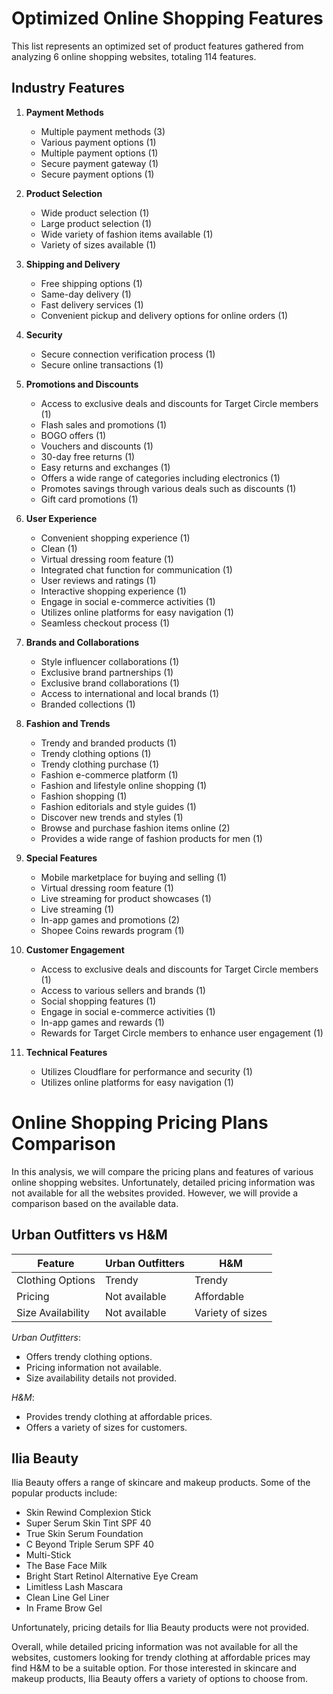 # Optimized Online Shopping Features

This list represents an optimized set of product features gathered from analyzing 6 online shopping websites, totaling 114 features.

## Industry Features
1. **Payment Methods**
   - Multiple payment methods (3)
   - Various payment options (1)
   - Multiple payment options (1)
   - Secure payment gateway (1)
   - Secure payment options (1)

2. **Product Selection**
   - Wide product selection (1)
   - Large product selection (1)
   - Wide variety of fashion items available (1)
   - Variety of sizes available (1)

3. **Shipping and Delivery**
   - Free shipping options (1)
   - Same-day delivery (1)
   - Fast delivery services (1)
   - Convenient pickup and delivery options for online orders (1)

4. **Security**
   - Secure connection verification process (1)
   - Secure online transactions (1)

5. **Promotions and Discounts**
   - Access to exclusive deals and discounts for Target Circle members (1)
   - Flash sales and promotions (1)
   - BOGO offers (1)
   - Vouchers and discounts (1)
   - 30-day free returns (1)
   - Easy returns and exchanges (1)
   - Offers a wide range of categories including electronics (1)
   - Promotes savings through various deals such as discounts (1)
   - Gift card promotions (1)

6. **User Experience**
   - Convenient shopping experience (1)
   - Clean (1)
   - Virtual dressing room feature (1)
   - Integrated chat function for communication (1)
   - User reviews and ratings (1)
   - Interactive shopping experience (1)
   - Engage in social e-commerce activities (1)
   - Utilizes online platforms for easy navigation (1)
   - Seamless checkout process (1)

7. **Brands and Collaborations**
   - Style influencer collaborations (1)
   - Exclusive brand partnerships (1)
   - Exclusive brand collaborations (1)
   - Access to international and local brands (1)
   - Branded collections (1)

8. **Fashion and Trends**
   - Trendy and branded products (1)
   - Trendy clothing options (1)
   - Trendy clothing purchase (1)
   - Fashion e-commerce platform (1)
   - Fashion and lifestyle online shopping (1)
   - Fashion shopping (1)
   - Fashion editorials and style guides (1)
   - Discover new trends and styles (1)
   - Browse and purchase fashion items online (2)
   - Provides a wide range of fashion products for men (1)

9. **Special Features**
   - Mobile marketplace for buying and selling (1)
   - Virtual dressing room feature (1)
   - Live streaming for product showcases (1)
   - Live streaming (1)
   - In-app games and promotions (2)
   - Shopee Coins rewards program (1)

10. **Customer Engagement**
    - Access to exclusive deals and discounts for Target Circle members (1)
    - Access to various sellers and brands (1)
    - Social shopping features (1)
    - Engage in social e-commerce activities (1)
    - In-app games and rewards (1)
    - Rewards for Target Circle members to enhance user engagement (1)

11. **Technical Features**
    - Utilizes Cloudflare for performance and security (1)
    - Utilizes online platforms for easy navigation (1)

# Online Shopping Pricing Plans Comparison

In this analysis, we will compare the pricing plans and features of various online shopping websites. Unfortunately, detailed pricing information was not available for all the websites provided. However, we will provide a comparison based on the available data.

## Urban Outfitters vs H&M

| Feature                 | Urban Outfitters | H&M              |
|-------------------------|------------------|------------------|
| Clothing Options        | Trendy           | Trendy           |
| Pricing                 | Not available    | Affordable       |
| Size Availability       | Not available    | Variety of sizes |

*Urban Outfitters*:
- Offers trendy clothing options.
- Pricing information not available.
- Size availability details not provided.

*H&M*:
- Provides trendy clothing at affordable prices.
- Offers a variety of sizes for customers.

## Ilia Beauty

Ilia Beauty offers a range of skincare and makeup products. Some of the popular products include:
- Skin Rewind Complexion Stick
- Super Serum Skin Tint SPF 40
- True Skin Serum Foundation
- C Beyond Triple Serum SPF 40
- Multi-Stick
- The Base Face Milk
- Bright Start Retinol Alternative Eye Cream
- Limitless Lash Mascara
- Clean Line Gel Liner
- In Frame Brow Gel

Unfortunately, pricing details for Ilia Beauty products were not provided.

Overall, while detailed pricing information was not available for all the websites, customers looking for trendy clothing at affordable prices may find H&M to be a suitable option. For those interested in skincare and makeup products, Ilia Beauty offers a variety of options to choose from.